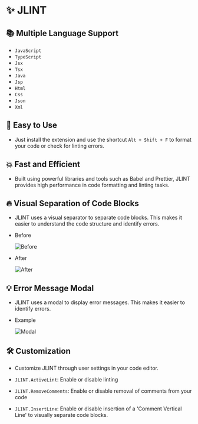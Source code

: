 # ✨ JLINT

## 📚 Multiple Language Support

- `JavaScript`
- `TypeScript`
- `Jsx`
- `Tsx`
- `Java`
- `Jsp`
- `Html`
- `Css`
- `Json`
- `Xml`

## 🚀 Easy to Use

- Just install the extension and use the shortcut `Alt + Shift + F` to
  format your code or check for linting errors.

## 💥 Fast and Efficient

- Built using powerful libraries and tools such as Babel and Prettier, JLINT provides
  high performance in code formatting and linting tasks.

## 🔥 Visual Separation of Code Blocks

- JLINT uses a visual separator to separate code blocks. This makes it easier to
  understand the code structure and identify errors.

- Before

  ![Before](https://storage.googleapis.com/jungho-bucket/JLINT/IMAGE/main/main3.webp)

- After

  ![After](https://storage.googleapis.com/jungho-bucket/JLINT/IMAGE/main/main4.webp)

## 💡 Error Message Modal

- JLINT uses a modal to display error messages. This makes it easier to
  identify errors.

- Example

  ![Modal](https://storage.googleapis.com/jungho-bucket/JLINT/IMAGE/main/main5.webp)

## 🛠️ Customization

- Customize JLINT through user settings in your code editor.

- `JLINT.ActiveLint`: Enable or disable linting
- `JLINT.RemoveComments`: Enable or disable removal of comments from your code
- `JLINT.InsertLine`: Enable or disable insertion of a 'Comment Vertical Line' to
  visually separate code blocks.
